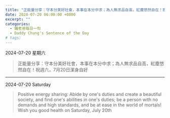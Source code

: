 ```yaml
---
title: "正能量分享：守本分美好社會，本事在本分中求；為人無求品自高，紅塵悠然自在！祝週六，7月20日潔身自好 <br> Positive energy sharing: Abide by one's duties and create a beautiful society, and find one's abilities in one's duties; be a person with no demands and high standards, and be at ease in the world of mortals! Wish you good health on Saturday, July 20th"
date: 2024-07-20 06:00:00 +0800
excerpt: ""
categories:
  - 鍾老爸每日一句
  - Daddy Chung's Sentence of the Day
# tags:
---
```


2024-07-20 星期六

> 正能量分享：守本分美好社會，本事在本分中求；為人無求品自高，紅塵悠然自在！祝週六，7月20日潔身自好

---

2024-07-20 Saturday

> Positive energy sharing: Abide by one's duties and create a beautiful society, and find one's abilities in one's duties; be a person with no demands and high standards, and be at ease in the world of mortals! Wish you good health on Saturday, July 20th

